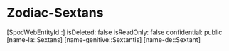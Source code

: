﻿---
type: Zodiac
tags:
- astro/Zodiac

---

# Zodiac-Sextans

[SpocWebEntityId::]
isDeleted: false
isReadOnly: false
confidential: public
[name-la::Sextans]
[name-genitive::Sextantis]
[name-de::Sextant]
